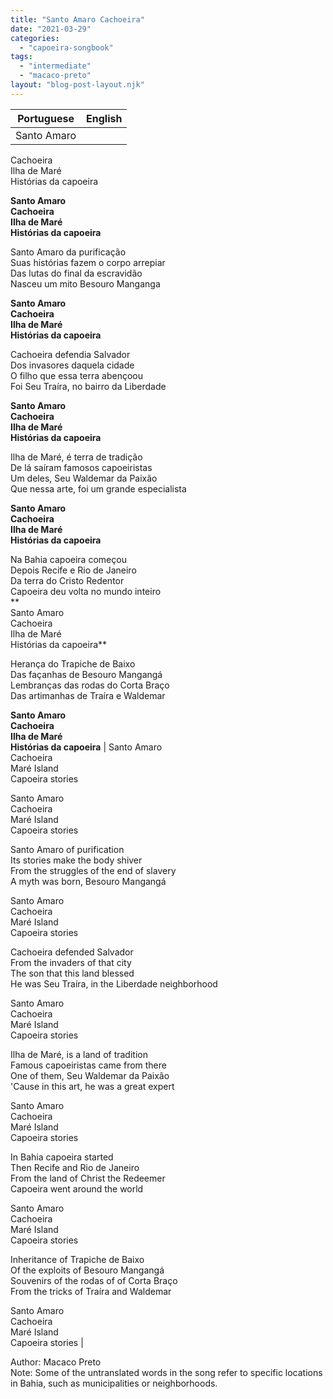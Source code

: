 ```yaml
---
title: "Santo Amaro Cachoeira"
date: "2021-03-29"
categories: 
  - "capoeira-songbook"
tags: 
  - "intermediate"
  - "macaco-preto"
layout: "blog-post-layout.njk"
---
```


| Portuguese | English |
| --- | --- |
| Santo Amaro  
Cachoeira  
Ilha de Maré  
Histórias da capoeira  
  
**Santo Amaro  
Cachoeira  
Ilha de Maré  
Histórias da capoeira**  
  
Santo Amaro da purificação  
Suas histórias fazem o corpo arrepiar  
Das lutas do final da escravidão  
Nasceu um mito Besouro Manganga  
  
**Santo Amaro  
Cachoeira  
Ilha de Maré  
Histórias da capoeira**  
  
Cachoeira defendia Salvador  
Dos invasores daquela cidade  
O filho que essa terra abençoou  
Foi Seu Traíra, no bairro da Liberdade  
  
**Santo Amaro  
Cachoeira  
Ilha de Maré  
Histórias da capoeira**  
  
Ilha de Maré, é terra de tradição  
De lá saíram famosos capoeiristas  
Um deles, Seu Waldemar da Paixão  
Que nessa arte, foi um grande especialista  
  
**Santo Amaro  
Cachoeira  
Ilha de Maré  
Histórias da capoeira**  
  
Na Bahia capoeira começou  
Depois Recife e Rio de Janeiro  
Da terra do Cristo Redentor  
Capoeira deu volta no mundo inteiro  
**  
Santo Amaro  
Cachoeira  
Ilha de Maré  
Histórias da capoeira**  
  
Herança do Trapiche de Baixo  
Das façanhas de Besouro Mangangá  
Lembranças das rodas do Corta Braço  
Das artimanhas de Traíra e Waldemar  
  
**Santo Amaro**  
**Cachoeira  
Ilha de Maré  
Histórias da capoeira** | Santo Amaro  
Cachoeira  
Maré Island  
Capoeira stories  
  
Santo Amaro  
Cachoeira  
Maré Island  
Capoeira stories  
  
Santo Amaro of purification  
Its stories make the body shiver  
From the struggles of the end of slavery  
A myth was born, Besouro Mangangá  
  
Santo Amaro  
Cachoeira  
Maré Island  
Capoeira stories  
  
Cachoeira defended Salvador  
From the invaders of that city  
The son that this land blessed  
He was Seu Traíra, in the Liberdade neighborhood  
  
Santo Amaro  
Cachoeira  
Maré Island  
Capoeira stories  
  
Ilha de Maré, is a land of tradition  
Famous capoeiristas came from there  
One of them, Seu Waldemar da Paixão  
'Cause in this art, he was a great expert  
  
Santo Amaro  
Cachoeira  
Maré Island  
Capoeira stories  
  
In Bahia capoeira started  
Then Recife and Rio de Janeiro  
From the land of Christ the Redeemer  
Capoeira went around the world  
  
Santo Amaro  
Cachoeira  
Maré Island  
Capoeira stories  
  
Inheritance of Trapiche de Baixo  
Of the exploits of Besouro Mangangá  
Souvenirs of the rodas of of Corta Braço  
From the tricks of Traíra and Waldemar  
  
Santo Amaro  
Cachoeira  
Maré Island  
Capoeira stories |

<figcaption>

Author: Macaco Preto  
Note: Some of the untranslated words in the song refer to specific locations in Bahia, such as municipalities or neighborhoods.

</figcaption>
